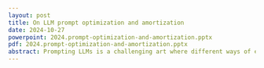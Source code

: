 ```yaml
---
layout: post
title: On LLM prompt optimization and amortization
date: 2024-10-27
powerpoint: 2024.prompt-optimization-and-amortization.pptx
pdf: 2024.prompt-optimization-and-amortization.pptx
abstract: Prompting LLMs is a challenging art where different ways of expressing the same idea can lead to drastically different responses. Not prompting in the right way gives suboptimal performance and has led to the budding space of prompt engineering and optimization techniques. A standard example here is that appending the string "let's think step by step" to the prompt may significantly improve the quality on few-shot classification tasks. In this session, we'll first cover how prompt optimization can be expressed as a combinatorial optimization problem (over the token sequence space) and overview the standard methods here. (A warning for this audience: standard combinatorial solvers or approaches are often not used, and instead approaches are specialized to LLMs.) Beyond this, prompt optimization problems are often not solved a single time in isolation, but are repeatedly solved for every new task or piece of information we want to extract from the language model. So, we'll conclude with an overview of learned optimization, or amortization, to share the information between the repeatedly-solved optimization problems.
---
```


